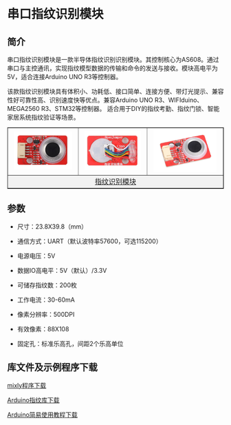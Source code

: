 # 串口指纹识别模块

## 简介

串口指纹识别模块是一款半导体指纹识别识别模块。其控制核心为AS608。通过串口与主控通讯，实现指纹模型数据的传输和命令的发送与接收。模块高电平为5V，适合连接Arduino UNO R3等控制器。

该款指纹识别模块具有体积小、功耗低、接口简单、连接方便、带灯光提示、兼容性好可靠性高、识别速度快等优点。兼容Arduino UNO R3、WIFIduino、MEGA2560 R3、STM32等控制器。 适合用于DIY的指纹考勤、指纹门锁、智能家居系统指纹验证等场景。

<table border="1">

<tr>
  <td align="center"><img src="../img/OJFF54/01.png" width=90% /></td>
  <td align="center"><img src="../img/OJFF54/02.jpg" width=90% /></td>
  <td align="center"><img src="../img/OJFF54/03.jpg" width=90% /></td>
</tr>
<tr>
  <td style="background-color:rgb(232,232,232,0.5) "colspan="3" align="center"><a href="https://item.taobao.com/item.htm?id=656861367288"> <font style="font-size:16px">指纹识别模块</font></a> </td>
</tr>
</table>


## 参数

+ 尺寸：23.8X39.8（mm）

+ 通信方式：UART（默认波特率57600，可选115200）

+ 电源电压：5V

+ 数据IO高电平：5V（默认）/3.3V

+ 可储存指纹数：200枚

+ 工作电流：30-60mA

+ 像素分辨率：500DPI

+ 有效像素：88X108

+ 固定孔：标准乐高孔，间距2个乐高单位

## 库文件及示例程序下载

[mixly程序下载](http://download.openjumper.cn/mixly/fingerprint.mix)

[Arduino指纹库下载](http://download.openjumper.cn/Adafruit_Fingerprint_Sensor_Library.zip)

[Arduino简易使用教程下载](http://download.openjumper.cn/%E7%AE%80%E6%98%93%E5%9B%BE%E6%96%87%E6%95%99%E7%A8%8B.zip)